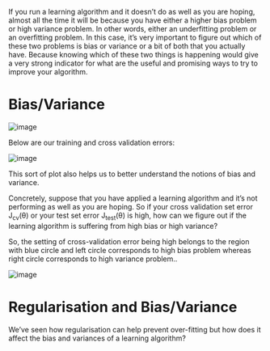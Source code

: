 If you run a learning algorithm and it doesn’t do as well as you are hoping, almost all the time it will be because you have either a higher bias problem or high variance problem. In other words, either an underfitting problem or an overfitting problem. In this case, it’s very important to figure out which of these two problems is bias or variance or a bit of both that you actually have. Because knowing which of these two things is happening would give a very strong indicator for what are the useful and promising ways to try to improve your algorithm.

# Bias/Variance

![image](https://github.com/vivekprm/coursera-ml/assets/2403660/f687a47f-3074-4d5c-b10a-640c267610ed)

Below are our training and cross validation errors:

![image](https://github.com/vivekprm/coursera-ml/assets/2403660/c61b4ac9-3f28-4dc2-9e12-51f38557ae80)

This sort of plot also helps us to better understand the notions of bias and variance.

Concretely, suppose that you have applied a learning algorithm and it’s not performing as well as you are hoping. So if your cross validation set error J<sub>cv</sub>(θ) or your test set error J<sub>test</sub>(θ) is high, how can we figure out if the learning algorithm is suffering from high bias or high variance?

So, the setting of cross-validation error being high belongs to the region with blue circle and left circle corresponds to high bias problem whereas right circle corresponds to high variance problem..

![image](https://github.com/vivekprm/coursera-ml/assets/2403660/62c5bb8b-99f7-4968-bf3d-4559c6b6d19f)

# Regularisation and Bias/Variance
We’ve seen how regularisation can help prevent over-fitting but how does it affect the bias and variances of a learning algorithm?
